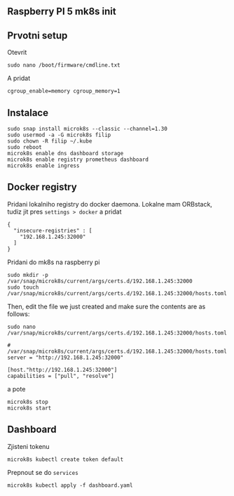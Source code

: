 Raspberry PI 5 mk8s init
-----

Prvotni setup
------

Otevrit

```shell
sudo nano /boot/firmware/cmdline.txt
```

A pridat 

```shell
cgroup_enable=memory cgroup_memory=1
```


Instalace
-----

```shell
sudo snap install microk8s --classic --channel=1.30
sudo usermod -a -G microk8s filip
sudo chown -R filip ~/.kube
sudo reboot 
microk8s enable dns dashboard storage
microk8s enable registry prometheus dashboard
microk8s enable ingress
```

Docker registry
----
Pridani lokalniho registry do docker daemona. Lokalne mam ORBstack, tudiz jit pres `settings > docker` a pridat 
```
{
  "insecure-registries" : [
    "192.168.1.245:32000"
  ]
}
```

Pridani do mk8s na raspberry pi 

```
sudo mkdir -p /var/snap/microk8s/current/args/certs.d/192.168.1.245:32000
sudo touch /var/snap/microk8s/current/args/certs.d/192.168.1.245:32000/hosts.toml
```

Then, edit the file we just created and make sure the contents are as follows:

`sudo nano /var/snap/microk8s/current/args/certs.d/192.168.1.245:32000/hosts.toml`

```
# /var/snap/microk8s/current/args/certs.d/192.168.1.245:32000/hosts.toml
server = "http://192.168.1.245:32000"

[host."http://192.168.1.245:32000"]
capabilities = ["pull", "resolve"]
```

a pote

```
microk8s stop
microk8s start
```

Dashboard
----

Zjisteni tokenu
```
microk8s kubectl create token default
```

Prepnout se do `services`
```
microk8s kubectl apply -f dashboard.yaml
```
